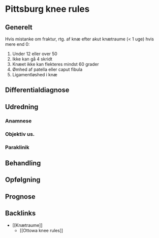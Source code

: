 # Pittsburg knee rules
## Generelt
Hvis mistanke om fraktur, rtg. af knæ efter akut knætraume (< 1 uge) hvis mere end 0:
1. Under 12 eller over 50
2. Ikke kan gå 4 skridt
3. Knæet ikke kan flekteres mindst 60 grader 
4. Ømhed af patella eller caput fibula
5. Ligamentløshed i knæ

## Differentialdiagnose


## Udredning
### Anamnese

### Objektiv us.

### Paraklinik

## Behandling


## Opfølgning


## Prognose
 

## Backlinks
* [[Knætraume]]
	* [[Ottowa knee rules]]

<!-- #anki/tag/med/Orto #anki/deck/Medicine -->

<!-- {BearID:919A93D7-5823-4352-A467-26E3CECD6967-7035-000021A73153C80B} -->
